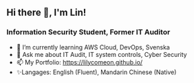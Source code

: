 ## Hi there 👋, I'm Lin!
### Information Security Student, Former IT Auditor

- 🌱 I’m currently learning AWS Cloud, DevOps, Svenska
- 💬 Ask me about IT Audit, IT system controls, Cyber Security
- 📫 My Portfolio: https://lilycomeon.github.io/
- :sparkles:Langages: English (Fluent), Mandarin Chinese (Native)



<!--
**Lilycomeon/Lilycomeon** is a ✨ _special_ ✨ repository because its `README.md` (this file) appears on your GitHub profile.

Here are some ideas to get you started:

- 🔭 I’m currently working on ...
- 🌱 I’m currently learning ...
- 👯 I’m looking to collaborate on ...
- 🤔 I’m looking for help with ...
- 💬 Ask me about ...
- 📫 How to reach me: ...
- 😄 Pronouns: ...
- ⚡ Fun fact: ...
-->

